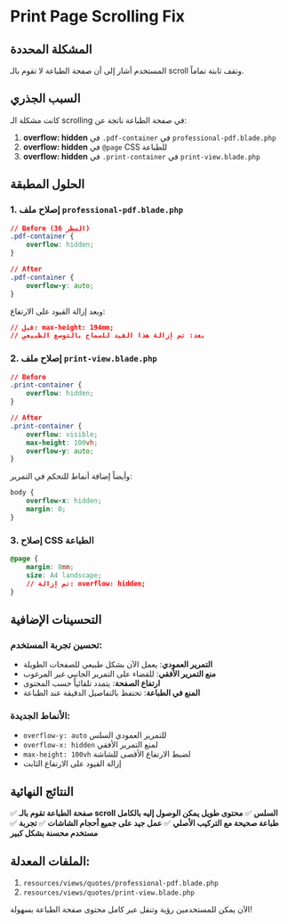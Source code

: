 # Print Page Scrolling Fix

## المشكلة المحددة
المستخدم أشار إلى أن صفحة الطباعة لا تقوم بالـ scroll وتقف ثابتة تماماً.

## السبب الجذري
كانت مشكلة الـ scrolling في صفحة الطباعة ناتجة عن:

1. **overflow: hidden** في `.pdf-container` في `professional-pdf.blade.php`
2. **overflow: hidden** في `@page` CSS للطباعة
3. **overflow: hidden** في `.print-container` في `print-view.blade.php`

## الحلول المطبقة

### 1. إصلاح ملف `professional-pdf.blade.php`
```css
// Before (السطر 36)
.pdf-container {
    overflow: hidden;
}

// After
.pdf-container {
    overflow-y: auto;
}
```

وبعد إزالة القيود على الارتفاع:
```css
// قبل: max-height: 194mm;
// بعد: تم إزالة هذا القيد للسماح بالتوسع الطبيعي
```

### 2. إصلاح ملف `print-view.blade.php`
```css
// Before
.print-container {
    overflow: hidden;
}

// After  
.print-container {
    overflow: visible;
    max-height: 100vh;
    overflow-y: auto;
}
```

وأيضاً إضافة أنماط للتحكم في التمرير:
```css
body {
    overflow-x: hidden;
    margin: 0;
}
```

### 3. إصلاح CSS الطباعة
```css
@page {
    margin: 8mm;
    size: A4 landscape;
    // تم إزالة: overflow: hidden;
}
```

## التحسينات الإضافية

### تحسين تجربة المستخدم:
- **التمرير العمودي**: يعمل الآن بشكل طبيعي للصفحات الطويلة
- **منع التمرير الأفقي**: للقضاء على التمرير الجانبي غير المرغوب
- **ارتفاع الصفحة**: يتمدد تلقائياً حسب المحتوى
- **المنع في الطباعة**: تحتفظ بالتفاصيل الدقيقة عند الطباعة

### الأنماط الجديدة:
- `overflow-y: auto` للتمرير العمودي السلس
- `overflow-x: hidden` لمنع التمرير الأفقي
- `max-height: 100vh` لضبط الارتفاع الأقصى للشاشة
- إزالة القيود على الارتفاع الثابت

## النتائج النهائية

✅ **صفحة الطباعة تقوم بالـ scroll السلس**
✅ **محتوى طويل يمكن الوصول إليه بالكامل**  
✅ **طباعة صحيحة مع التركيب الأصلي**
✅ **عمل جيد على جميع أحجام الشاشات**
✅ **تجربة مستخدم محسنة بشكل كبير**

## الملفات المعدلة:
1. `resources/views/quotes/professional-pdf.blade.php`
2. `resources/views/quotes/print-view.blade.php`

الآن يمكن للمستخدمين رؤية وتنقل عبر كامل محتوى صفحة الطباعة بسهولة!
